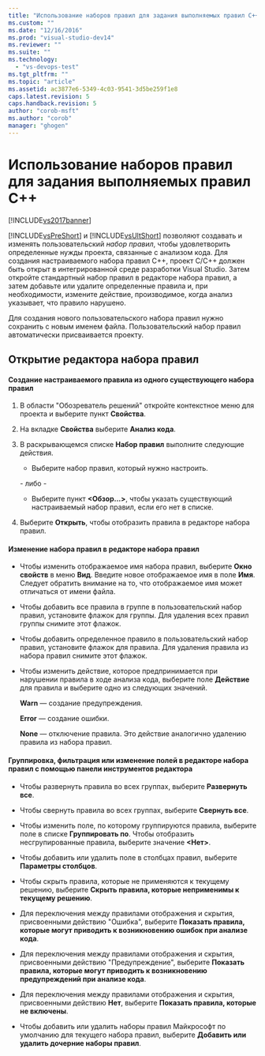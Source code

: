 ```yaml
---
title: "Использование наборов правил для задания выполняемых правил C++ | Microsoft Docs"
ms.custom: ""
ms.date: "12/16/2016"
ms.prod: "visual-studio-dev14"
ms.reviewer: ""
ms.suite: ""
ms.technology: 
  - "vs-devops-test"
ms.tgt_pltfrm: ""
ms.topic: "article"
ms.assetid: ac3877e6-5349-4c03-9541-3d5be259f1e8
caps.latest.revision: 5
caps.handback.revision: 5
author: "corob-msft"
ms.author: "corob"
manager: "ghogen"
---
```

# Использование наборов правил для задания выполняемых правил C++
[!INCLUDE[vs2017banner](../code-quality/includes/vs2017banner.md)]

[!INCLUDE[vsPreShort](../code-quality/includes/vspreshort_md.md)] и [!INCLUDE[vsUltShort](../code-quality/includes/vsultshort_md.md)] позволяют создавать и изменять пользовательский *набор правил*, чтобы удовлетворить определенные нужды проекта, связанные с анализом кода.  Для создания настраиваемого набора правил С\+\+, проект С\/С\+\+ должен быть открыт в интегрированной среде разработки Visual Studio.  Затем откройте стандартный набор правил в редакторе набора правил, а затем добавьте или удалите определенные правила и, при необходимости, измените действие, производимое, когда анализ указывает, что правило нарушено.  
  
 Для создания нового пользовательского набора правил нужно сохранить с новым именем файла.  Пользовательский набор правил автоматически присваивается проекту.  
  
## Открытие редактора набора правил  
  
#### Создание настраиваемого правила из одного существующего набора правил  
  
1.  В области "Обозреватель решений" откройте контекстное меню для проекта и выберите пункт **Свойства**.  
  
2.  На вкладке **Свойства** выберите **Анализ кода**.  
  
3.  В раскрывающемся списке **Набор правил** выполните следующие действия.  
  
    -   Выберите набор правил, который нужно настроить.  
  
     \- либо \-  
  
    -   Выберите пункт **\<Обзор...\>**, чтобы указать существующий настраиваемый набор правил, если его нет в списке.  
  
4.  Выберите **Открыть**, чтобы отобразить правила в редакторе набора правил.  
  
#### Изменение набора правил в редакторе набора правил  
  
-   Чтобы изменить отображаемое имя набора правил, выберите **Окно свойств** в меню **Вид**.  Введите новое отображаемое имя в поле **Имя**.  Следует обратить внимание на то, что отображаемое имя может отличаться от имени файла.  
  
-   Чтобы добавить все правила в группе в пользовательский набор правил, установите флажок для группы.  Для удаления всех правил группы снимите этот флажок.  
  
-   Чтобы добавить определенное правило в пользовательский набор правил, установите флажок для правила.  Для удаления правила из набора правил снимите этот флажок.  
  
-   Чтобы изменить действие, которое предпринимается при нарушении правила в ходе анализа кода, выберите поле **Действие** для правила и выберите одно из следующих значений.  
  
     **Warn** — создание предупреждения.  
  
     **Error** — создание ошибки.  
  
     **None** — отключение правила.  Это действие аналогично удалению правила из набора правил.  
  
#### Группировка, фильтрация или изменение полей в редакторе набора правил с помощью панели инструментов редактора  
  
-   Чтобы развернуть правила во всех группах, выберите **Развернуть все**.  
  
-   Чтобы свернуть правила во всех группах, выберите **Свернуть все**.  
  
-   Чтобы изменить поле, по которому группируются правила, выберите поле в списке **Группировать по**.  Чтобы отобразить несгрупированные правила, выберите значение **\<Нет\>**.  
  
-   Чтобы добавить или удалить поле в столбцах правил, выберите **Параметры столбцов**.  
  
-   Чтобы скрыть правила, которые не применяются к текущему решению, выберите **Скрыть правила, которые неприменимы к текущему решению**.  
  
-   Для переключения между правилами отображения и скрытия, присвоенными действию "Ошибка", выберите **Показать правила, которые могут приводить к возникновению ошибок при анализе кода**.  
  
-   Для переключения между правилами отображения и скрытия, присвоенными действию "Предупреждение", выберите **Показать правила, которые могут приводить к возникновению предупреждений при анализе кода**.  
  
-   Для переключения между правилами отображения и скрытия, присвоенными действию **Нет**, выберите **Показать правила, которые не включены**.  
  
-   Чтобы добавить или удалить наборы правил Майкрософт по умолчанию для текущего набора правил, выберите **Добавить или удалить дочерние наборы правил**.